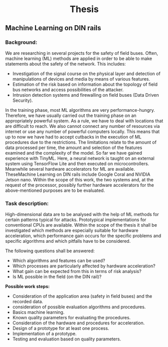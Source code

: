 # <p align="center">Thesis</p>
## Machine Learning on DIN rails

### Background:
We are researching in several projects for the safety of field buses. Often, machine learning (ML) methods are applied in order to be able to make
statements about the safety of the network. This includes:

<ul>
	<li>Investigation of the signal course on the physical layer and detection of manipulations of devices and media by means of various features.</li>
	<li>Estimation of the risk based on information about the topology of field bus networks and access possibilities of the attacker.</li>
	<li>Intrusion detection systems and firewalling on field buses (Data Driven Security).</li>
</ul>

In the training phase, most ML algorithms are very performance-hungry. Therefore, we have usually carried out the training phase on an appropriately powerful system. As a rule, we have to deal with locations that are difficult to reach. We also cannot connect any number of resources via internet or use any number of powerful computers locally.
This means that up to now we have had to accept cutbacks in the execution of ML procedures due to the restrictions. The limitations relate to the amount of data processed per time, the amount and selection of the features examined and the complexity of the model. So far we have gained experience with TinyML. Here, a neural network is taught on an external system using TensorFlow Lite and then executed on microcontrollers.
Meanwhile several hardware accelerators for ML are available. TheseMachine Learning on DIN rails 
include Google Coral and NVIDIA Jetson nano. Within the scope of this work, the two systems and,  at the request of the processor, possibly further hardware accelerators for the above-mentioned purposes are to be evaluated.<br>

### Task description:
High-dimensional data are to be analysed with the help of ML methods for certain patterns typical for attacks. Prototypical implementations for conventional CPUs are available. Within the scope of the thesis it shall be investigated which methods are especially suitable for hardware acceleration, which performance gain occurs for the specific problems and specific algorithms and which pitfalls have to be considered.<br>

The following questions shall be answered:
<br>
<ul>
	<li>Which algorithms and features can be used?</li>
	<li>Which processes are particularly affected by hardware acceleration?</li>
	<li>What gain can be expected from this in terms of risk analysis?</li>
	<li>Is ML possible in the field (on the DIN rail)?</li>
</ul>


**Possible work steps:**

<ul>
	<li>Consideration of the application area (safety in field buses) and the recorded data.</li>
	<li>consideration of possible evaluation algorithms and procedures.</li>
	<li>Basics machine learning.</li>
	<li>Known quality parameters for evaluating the procedures.</li>
	<li>Consideration of the hardware and procedures for acceleration.</li>
	<li>Design of a prototype for at least one process.</li>
	<li>Implementation of a prototype.</li>
	<li>Testing and evaluation based on quality parameters.</li>
</ul>

